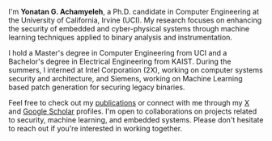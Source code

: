 I'm **Yonatan G. Achamyeleh**, a Ph.D. candidate in Computer Engineering at the University of California, Irvine (UCI). My research focuses on enhancing the security of embedded and cyber-physical systems through machine learning techniques applied to binary analysis and instrumentation.

I hold a Master's degree in Computer Engineering from UCI and a Bachelor's degree in Electrical Engineering from KAIST. During the summers, I interned at Intel Corporation (2X), working on computer systems security and architecture, and Siemens, working on Machine Learning based patch generation for securing legacy binaries.

Feel free to check out my [publications](/publications/) or connect with me through my [X](https://x.com/YonatanGizachew) and [Google Scholar](https://scholar.google.com/citations?user=_5z8U80AAAAJ) profiles. I'm open to collaborations on projects related to security, machine learning, and embedded systems. Please don't hesitate to reach out if you're interested in working together.